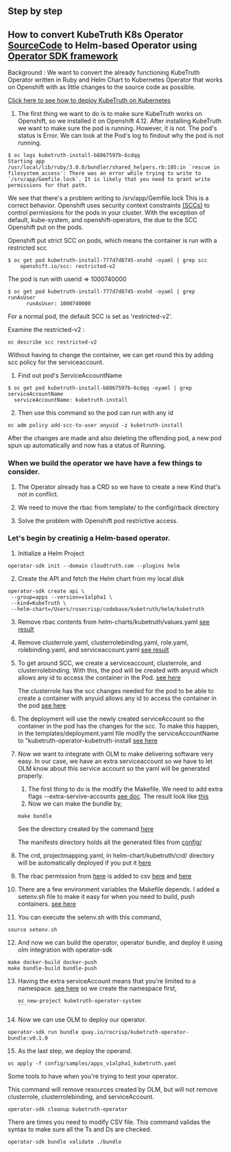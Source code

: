 ## Step by step
## How to convert KubeTruth K8s Operator [SourceCode](https://github.com/cloudtruth/kubetruth) to Helm-based Operator using [Operator SDK framework](https://sdk.operatorframework.io/docs/building-operators/helm/)

Background : We want to convert the already functioning KubeTruth Operator written in Ruby and Helm Chart to Kubernetes Operator that works on Openshift with as little changes to the source code as possible.

[Click here to see how to deploy KubeTruth on Kubernetes](https://docs.cloudtruth.com/integrations/kubernetes)

1. The first thing we want to do is to make sure KubeTruth works on Openshift, so we installed it on Openshift 4.12. After installing KubeTruth we want to make sure the pod is running. However, it is not. The pod's status is Error. We can look at the Pod's log to findout why the pod is not running. 
   
````
$ oc logs kubetruth-install-b8867597b-6cdqq
Starting app
/usr/local/lib/ruby/3.0.0/bundler/shared_helpers.rb:105:in `rescue in filesystem_access': There was an error while trying to write to `/srv/app/Gemfile.lock`. It is likely that you need to grant write permissions for that path.
```` 
We see that there's a problem writing to /srv/app/Gemfile.lock
This is a correct behavior. Openshift uses security context constraints [(SCCs)](https://docs.openshift.com/container-platform/4.12/authentication/managing-security-context-constraints.html#security-context-constraints-about_configuring-internal-oauth) to control permissions for the pods in your cluster.
With the exception of default, kube-system, and openshift-operators, the
 due to the SCC Openshift put on the pods.

 Openshift put strict SCC on pods, which means the container is run with a restricted scc

````
$ oc get pod kubetruth-install-777d7d8745-xnxhd -oyaml | grep scc
    openshift.io/scc: restricted-v2
````
The pod is run with userid => 1000740000

````
$ oc get pod kubetruth-install-777d7d8745-xnxhd -oyaml | grep runAsUser
      runAsUser: 1000740000
````
For a normal pod, the default SCC is set as 'restricted-v2'. 

Examine the restricted-v2 :

````
oc describe scc restricted-v2
````


Without having to change the container, we can get round this by adding scc policy for the serviceaccount.

1. Find out pod's ServiceAccountName

````
$ oc get pod kubetruth-install-b8867597b-6cdqq -oyaml | grep serviceAccountName
  serviceAccountName: kubetruth-install
````

2. Then use this command so the pod can run with any id 

````
oc adm policy add-scc-to-user anyuid -z kubetruth-install
````

After the changes are made and also deleting the offending pod, a new pod spun up automatically and now has a status of Running.

### When we build the operator we have have a few things to consider.

1. The Operator already has a CRD so we have to create a new Kind that's not in conflict.
   
2. We need to move the rbac from template/ to the config/rback directory
   
3. Solve the problem with Openshift pod restrictive access.

### Let's begin by creatinig a Helm-based operator.

1. Initialize a Helm Project
````
operator-sdk init --domain cloudtruth.com --plugins helm
````
2. Create the API and fetch the Helm chart from my local disk
````
operator-sdk create api \
 --group=apps --version=v1alpha1 \
 --kind=KubeTruth \
 --helm-chart=/Users/rosecrisp/codebase/kubetruth/helm/kubetruth
````
3. Remove rbac contents from helm-charts/kubetruth/values.yaml [see result](https://github.com/rocrisp/kubetruth/blob/main/helm-charts/kubetruth/values.yaml)
4. Remove clusterrole.yaml, clusterrolebinding.yaml, role.yaml, rolebinding.yaml, and serviceaccount.yaml [see result](https://github.com/rocrisp/kubetruth/tree/main/helm-charts/kubetruth/templates)
5. To get around SCC, we create a serviceaccount, clusterrole, and clusterrolebinding. With this, the pod will be created with anyuid which allows any id to access the container in the Pod. [see here](https://github.com/rocrisp/kubetruth/tree/main/config/rbac)

   The clusterrole has the scc changes needed for the pod to be able to create a container with anyuid allows any id to access the container in the pod [see here](https://github.com/rocrisp/kubetruth/blob/main/config/rbac/kubetruth_install_clusterrole.yaml#L41)

6. The deployment will use the newly created serviceAccount so the container in the pod has the changes for the scc. To make this happen, in the templates/deployment.yaml file modify the serviceAccountName to "kubetruth-operator-kubetruth-install [see here](https://github.com/rocrisp/kubetruth/blob/main/helm-charts/kubetruth/templates/deployment.yaml#L27)
7. Now we want to integrate with OLM to make delivering software very easy. In our case, we have an extra serviceaccount so we have to let OLM know about this service account so the yaml will be generated properly.
   1. The first thing to do is the modify the Makefile. We need to add extra flags --extra-servive-accounts [see doc](https://sdk.operatorframework.io/docs/advanced-topics/multi-sa/).
   The result look like [this](https://github.com/rocrisp/kubetruth/blob/main/Makefile#L157)
   2. Now we can make the bundle by,
   ````
   make bundle
   ````
   See the directory created by the command [here](https://github.com/rocrisp/kubetruth/tree/main/bundle)

   The manifests directory holds all the generated files from [config/](https://github.com/rocrisp/kubetruth/tree/main/config)

8. The crd, projectmapping.yaml, in helm-chart/kubetruth/crd/ directory will be automatically deployed if you put it [here](https://github.com/rocrisp/kubetruth/blob/main/bundle/manifests/projectmapping.yaml)
9.  The rbac permission from [here](https://github.com/cloudtruth/kubetruth/blob/981d3719a4e1ab6c70e9f8e6c41ed21da06d3acb/helm/kubetruth/values.yaml#L26) is added to csv [here](https://github.com/rocrisp/kubetruth/blob/main/bundle/manifests/kubetruth-operator.clusterserviceversion.yaml#L95) and [here](https://github.com/rocrisp/kubetruth/blob/main/bundle/manifests/kubetruth-operator.clusterserviceversion.yaml#L338)
10. There are a few environment variables the Makefile depends. I added a setenv.sh file to make it easy for when you need to build, push containers. [see here](https://github.com/rocrisp/kubetruth/blob/main/setenv.sh)
11. You can execute the setenv.sh with this command,
````
source setenv.sh
````
12. And now we can build the operator, operator bundle, and deploy it using olm integration with operator-sdk
````
make docker-build docker-push
make bundle-build bundle-push
````
13. Having the extra serviceAccount means that you're limited to a namespace. [see here](https://github.com/rocrisp/kubetruth/blob/main/bundle/manifests/kubetruth-operator-kubetruth-install-clusterrolebinding_rbac.authorization.k8s.io_v1_clusterrolebinding.yaml#L13)
    so we create the namespace first,
    ````
    oc new-project kubetruth-operator-system
    ```
14. Now we can use OLM to deploy our operator.
```
operator-sdk run bundle quay.io/rocrisp/kubetruth-operator-bundle:v0.1.0
```
15. As the last step, we deploy the operand.
````
oc apply -f config/samples/apps_v1alpha1_kubetruth.yaml
````

Some tools to have when you're trying to test your operator.

This command will remove resources created by OLM, but will not remove clusterrole, clusterrolebinding, and serviceAccount.
````
operator-sdk cleanup kubetruth-operator
````

There are times you need to modify CSV file. This command validas the syntax to make sure all the Ts and Ds are checked.
````
operator-sdk bundle validate ./bundle
````